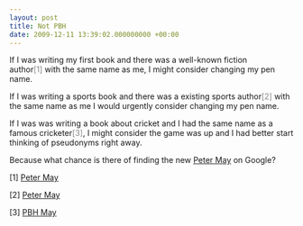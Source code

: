 ```yaml
---
layout: post
title: Not PBH
date: 2009-12-11 13:39:02.000000000 +00:00
---
```

If I was writing my first book and there was a well-known fiction author<span style="color:#888888;">[1]</span> with the same name as me, I might consider changing my pen name.

If I was writing a sports book and there was a existing sports author<span style="color:#888888;">[2]</span> with the same name as me I would urgently consider changing my pen name.

If I was was writing a book about cricket and I had the same name as a famous cricketer<span style="color:#888888;">[3]</span>, I might consider the game was up and I had better start thinking of pseudonyms right away.

Because what chance is there of finding the new <a href="http://www.amazon.co.uk/Rebel-Tours-Crickets-Crisis-Conscience/dp/1899807802" target="_blank">Peter May</a> on Google?

[1] <a href="http://books.google.co.uk/books?id=q3UI9MWW6EYC" target="_blank">Peter May</a>

[2] <a href="http://books.google.co.uk/books?id=Y0LnesGNlPQC" target="_blank">Peter May</a>

[3] <a href="http://www.cricinfo.com/ci/content/player/16956.html" target="_blank">PBH May</a>
